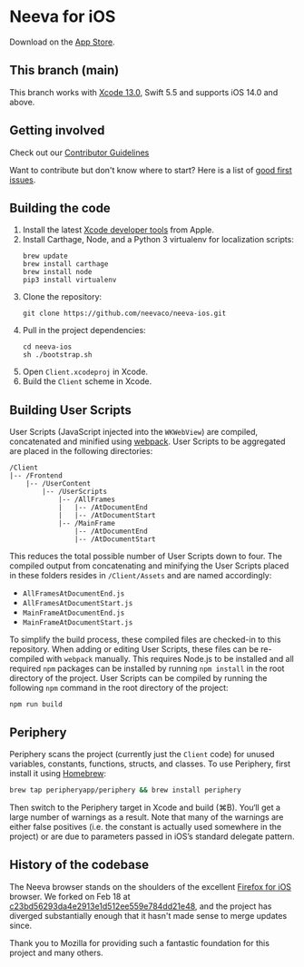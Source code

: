 # Neeva for iOS

Download on the [App Store](https://apps.apple.com/us/app/neeva-browser-search-engine/id1543288638).

## This branch (main)

This branch works with [Xcode 13.0](https://apps.apple.com/us/app/xcode/id497799835), Swift 5.5 and supports iOS 14.0 and above.

## Getting involved

Check out our [Contributor Guidelines](https://github.com/neevaco/neeva-ios/blob/main/CONTRIBUTING.md)

Want to contribute but don't know where to start? Here is a list of [good first issues](https://github.com/neevaco/neeva-ios/labels/good%20first%20issue).

## Building the code

1. Install the latest [Xcode developer tools](https://developer.apple.com/xcode/downloads/) from Apple.
1. Install Carthage, Node, and a Python 3 virtualenv for localization scripts:
   ```shell
   brew update
   brew install carthage
   brew install node
   pip3 install virtualenv
   ```
1. Clone the repository:
   ```shell
   git clone https://github.com/neevaco/neeva-ios.git
   ```
1. Pull in the project dependencies:
   ```shell
   cd neeva-ios
   sh ./bootstrap.sh
   ```
1. Open `Client.xcodeproj` in Xcode.
1. Build the `Client` scheme in Xcode.

## Building User Scripts

User Scripts (JavaScript injected into the `WKWebView`) are compiled, concatenated and minified using [webpack](https://webpack.js.org/). User Scripts to be aggregated are placed in the following directories:

```
/Client
|-- /Frontend
    |-- /UserContent
        |-- /UserScripts
            |-- /AllFrames
            |   |-- /AtDocumentEnd
            |   |-- /AtDocumentStart
            |-- /MainFrame
                |-- /AtDocumentEnd
                |-- /AtDocumentStart
```

This reduces the total possible number of User Scripts down to four. The compiled output from concatenating and minifying the User Scripts placed in these folders resides in `/Client/Assets` and are named accordingly:

- `AllFramesAtDocumentEnd.js`
- `AllFramesAtDocumentStart.js`
- `MainFrameAtDocumentEnd.js`
- `MainFrameAtDocumentStart.js`

To simplify the build process, these compiled files are checked-in to this repository. When adding or editing User Scripts, these files can be re-compiled with `webpack` manually. This requires Node.js to be installed and all required `npm` packages can be installed by running `npm install` in the root directory of the project. User Scripts can be compiled by running the following `npm` command in the root directory of the project:

```
npm run build
```

## Periphery

Periphery scans the project (currently just the `Client` code) for unused variables, constants, functions, structs, and classes.
To use Periphery, first install it using [Homebrew](https://brew.sh):

```sh
brew tap peripheryapp/periphery && brew install periphery
```

Then switch to the Periphery target in Xcode and build (⌘B). You‘ll get a large number of warnings as a result. Note that many of the warnings are either false positives (i.e. the constant is actually used somewhere in the project) or are due to parameters passed in iOS’s standard delegate pattern.

## History of the codebase

The Neeva browser stands on the shoulders of the excellent [Firefox for iOS](https://github.com/mozilla-mobile/firefox-ios) browser.
We forked on Feb 18 at [c23bd56293da4e2913e1d512ee559e784dd21e48](https://github.com/neevaco/neeva-ios/commit/c23bd56293da4e2913e1d512ee559e784dd21e48),
and the project has diverged substantially enough that it hasn't made sense to merge updates since.

Thank you to Mozilla for providing such a fantastic foundation for this project
and many others.

